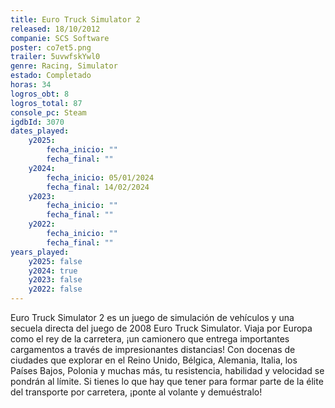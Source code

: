 ```yaml
---
title: Euro Truck Simulator 2
released: 18/10/2012
companie: SCS Software
poster: co7et5.png
trailer: 5uvwfskYwl0
genre: Racing, Simulator
estado: Completado
horas: 34
logros_obt: 8
logros_total: 87
console_pc: Steam
igdbId: 3070
dates_played:
    y2025:
        fecha_inicio: ""
        fecha_final: ""
    y2024:
        fecha_inicio: 05/01/2024
        fecha_final: 14/02/2024
    y2023:
        fecha_inicio: ""
        fecha_final: ""
    y2022:
        fecha_inicio: ""
        fecha_final: ""
years_played:
    y2025: false
    y2024: true
    y2023: false
    y2022: false
---
```


Euro Truck Simulator 2 es un juego de simulación de vehículos y una secuela directa del juego de 2008 Euro Truck Simulator. Viaja por Europa como el rey de la carretera, ¡un camionero que entrega importantes cargamentos a través de impresionantes distancias! Con docenas de ciudades que explorar en el Reino Unido, Bélgica, Alemania, Italia, los Países Bajos, Polonia y muchas más, tu resistencia, habilidad y velocidad se pondrán al límite. Si tienes lo que hay que tener para formar parte de la élite del transporte por carretera, ¡ponte al volante y demuéstralo!